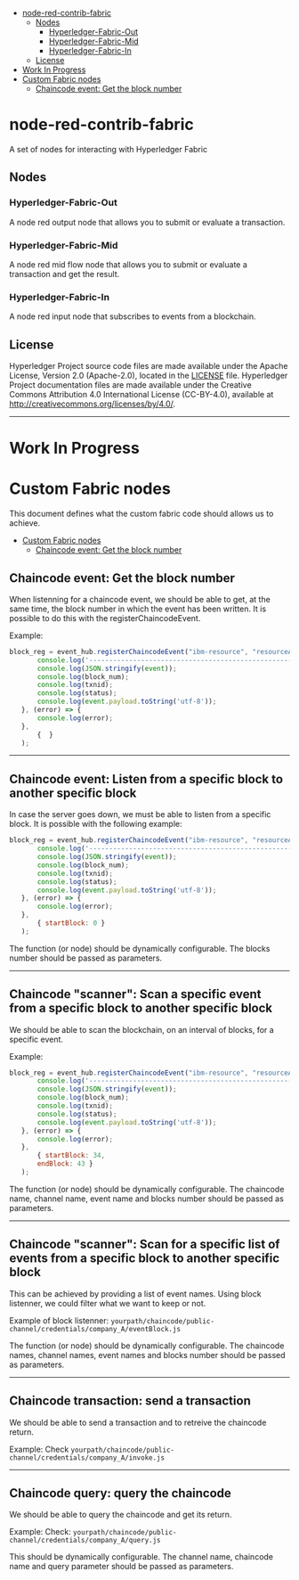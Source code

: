- [node-red-contrib-fabric](#node-red-contrib-fabric)
  - [Nodes](#nodes)
    - [Hyperledger-Fabric-Out](#hyperledger-fabric-out)
    - [Hyperledger-Fabric-Mid](#hyperledger-fabric-mid)
    - [Hyperledger-Fabric-In](#hyperledger-fabric-in)
  - [License <a name="license"></a>](#license-a-name%22license%22a)
- [Work In Progress](#work-in-progress)
- [Custom Fabric nodes](#custom-fabric-nodes)
  - [Chaincode event: Get the block number](#chaincode-event-get-the-block-number)
# node-red-contrib-fabric
A set of nodes for interacting with Hyperledger Fabric

## Nodes
### Hyperledger-Fabric-Out
A node red output node that allows you to submit or evaluate a transaction.

### Hyperledger-Fabric-Mid
A node red mid flow node that allows you to submit or evaluate a transaction and get the result.

### Hyperledger-Fabric-In
A node red input node that subscribes to events from a blockchain.

## License <a name="license"></a>
Hyperledger Project source code files are made available under the Apache License, Version 2.0 (Apache-2.0), located in the [LICENSE](LICENSE.txt) file. Hyperledger Project documentation files are made available under the Creative Commons Attribution 4.0 International License (CC-BY-4.0), available at http://creativecommons.org/licenses/by/4.0/.

------ 

# Work In Progress
# Custom Fabric nodes

This document defines what the custom fabric code should allows us to achieve.

- [Custom Fabric nodes](#custom-fabric-nodes)
  - [Chaincode event: Get the block number](#chaincode-event-get-the-block-number)

## Chaincode event: Get the block number
When listenning for a chaincode event, we should be able to get, at the same time, the block number in which the event has been written. It is possible to do this with the registerChaincodeEvent.

Example:

 ```js
 block_reg = event_hub.registerChaincodeEvent("ibm-resource", "resourceAccessUpdate", (event, block_num, txnid, status) => {
        console.log('--------------------------------------------------------------------');
        console.log(JSON.stringify(event));
        console.log(block_num);
        console.log(txnid);
        console.log(status);
        console.log(event.payload.toString('utf-8'));
    }, (error) => {
        console.log(error);
    },
        {  }
    );

```

-----

## Chaincode event: Listen from a specific block to another specific block
In case the server goes down, we must be able to listen from a specific block.
It is possible with the following example:

 ```js
 block_reg = event_hub.registerChaincodeEvent("ibm-resource", "resourceAccessUpdate", (event, block_num, txnid, status) => {
        console.log('--------------------------------------------------------------------');
        console.log(JSON.stringify(event));
        console.log(block_num);
        console.log(txnid);
        console.log(status);
        console.log(event.payload.toString('utf-8'));
    }, (error) => {
        console.log(error);
    },
        { startBlock: 0 }
    );

```

The function (or node) should be dynamically configurable. The blocks number should be passed as parameters.

-----

## Chaincode "scanner": Scan a specific event from a specific block to another specific block

We should be able to scan the blockchain, on an interval of blocks, for a specific event.

Example:

 ```js
 block_reg = event_hub.registerChaincodeEvent("ibm-resource", "resourceAccessUpdate", (event, block_num, txnid, status) => {
        console.log('--------------------------------------------------------------------');
        console.log(JSON.stringify(event));
        console.log(block_num);
        console.log(txnid);
        console.log(status);
        console.log(event.payload.toString('utf-8'));
    }, (error) => {
        console.log(error);
    },
        { startBlock: 34,
        endBlock: 43 }
    );

```
The function (or node) should be dynamically configurable. The chaincode name, channel name, event name and blocks number should be passed as parameters.

-----

## Chaincode "scanner": Scan for a specific list of events from a specific block to another specific block

This can be achieved by providing a list of event names. Using block listenner, we could filter what we want to keep or not.

Example of block listenner: `yourpath/chaincode/public-channel/credentials/company_A/eventBlock.js`

The function (or node) should be dynamically configurable. The chaincode names, channel names, event names and blocks number should be passed as parameters.

-----

## Chaincode transaction: send a transaction

We should be able to send a transaction and to retreive the chaincode return.

Example: Check `yourpath/chaincode/public-channel/credentials/company_A/invoke.js`

-----

## Chaincode query: query the chaincode

We should be able to query the chaincode and get its return.

Example: Check: `yourpath/chaincode/public-channel/credentials/company_A/query.js`

This should be dynamically configurable. The channel name, chaincode name and query parameter should be passed as parameters.

